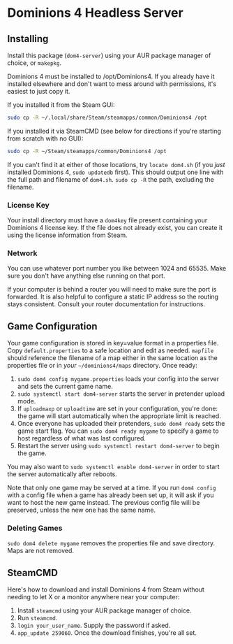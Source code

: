 # Dominions 4 Headless Server

## Installing

Install this package (`dom4-server`) using your AUR package manager of choice, or `makepkg`.

Dominions 4 must be installed to /opt/Dominions4. If you already have it installed elsewhere and don't want to mess around with permissions, it's easiest to just copy it.

If you installed it from the Steam GUI:

```bash
sudo cp -R ~/.local/share/Steam/steamapps/common/Dominions4 /opt
```

If you installed it via SteamCMD (see below for directions if you're starting from scratch with no GUI):

```bash
sudo cp -R ~/Steam/steamapps/common/Dominions4 /opt
```

If you can't find it at either of those locations, try `locate dom4.sh` (if you *just* installed Dominions 4, `sudo updatedb` first). This should output one line with the full path and filename of `dom4.sh`. `sudo cp -R` the path, excluding the filename.

### License Key

Your install directory must have a `dom4key` file present containing your Dominions 4 license key. If the file does not already exist, you can create it using the license information from Steam.

### Network

You can use whatever port number you like between 1024 and 65535. Make sure you don't have anything else running on that port.

If your computer is behind a router you will need to make sure the port is forwarded. It is also helpful to configure a static IP address so the routing stays consistent. Consult your router documentation for instructions.

## Game Configuration

Your game configuration is stored in key=value format in a properties file. Copy `default.properties` to a safe location and edit as needed. `mapfile` should reference the filename of a map either in the same location as the properties file or in *your* `~/dominions4/maps` directory. Once ready:

1. `sudo dom4 config mygame.properties` loads your config into the server and sets the current game name.
1. `sudo systemctl start dom4-server` starts the server in pretender upload mode.
1. If `uploadmaxp` or `uploadtime` are set in your configuration, you're done: the game will start automatically when the appropriate limit is reached.
1. Once everyone has uploaded their pretenders, `sudo dom4 ready` sets the game start flag. You can `sudo dom4 ready mygame` to specify a game to host regardless of what was last configured.
1. Restart the server using `sudo systemctl restart dom4-server` to begin the game.

You may also want to `sudo systemctl enable dom4-server` in order to start the server automatically after reboots.

Note that only one game may be served at a time. If you run `dom4 config` with a config file when a game has already been set up, it will ask if you want to host the new game instead. The previous config file will be preserved, unless the new one has the same name.

### Deleting Games

`sudo dom4 delete mygame` removes the properties file and save directory. Maps are not removed.

## SteamCMD

Here's how to download and install Dominions 4 from Steam without needing to let X or a monitor anywhere near your computer:

1. Install `steamcmd` using your AUR package manager of choice.
1. Run `steamcmd`.
1. `login your_user_name`. Supply the password if asked.
1. `app_update 259060`. Once the download finishes, you're all set.
